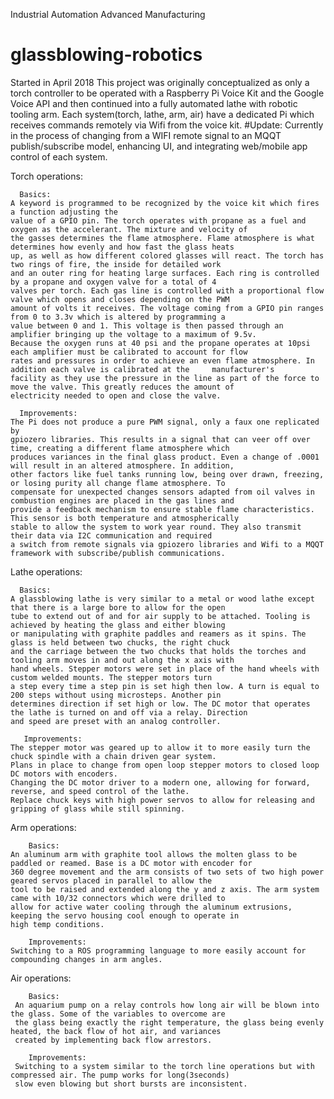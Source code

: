 Industrial Automation Advanced Manufacturing
# glassblowing-robotics

  Started in April 2018
    This project was originally conceptualized as only a torch controller to be operated with a Raspberry Pi Voice Kit and
    the Google Voice API and then continued into a fully automated lathe with robotic tooling arm. Each system(torch, lathe,
    arm, air) have a dedicated Pi which receives commands remotely via Wifi from the voice kit. 
        #Update: Currently in the process of changing from a WIFI remote signal to an MQQT publish/subscribe model, enhancing 
        UI, and integrating web/mobile app control of each system. 
    
   Torch operations:
   
      Basics:
    A keyword is programmed to be recognized by the voice kit which fires a function adjusting the 
    value of a GPIO pin. The torch operates with propane as a fuel and oxygen as the accelerant. The mixture and velocity of 
    the gasses determines the flame atmosphere. Flame atmosphere is what determines how evenly and how fast the glass heats 
    up, as well as how different colored glasses will react. The torch has two rings of fire, the inside for detailed work 
    and an outer ring for heating large surfaces. Each ring is controlled by a propane and oxygen valve for a total of 4 
    valves per torch. Each gas line is controlled with a proportional flow valve which opens and closes depending on the PWM 
    amount of volts it receives. The voltage coming from a GPIO pin ranges from 0 to 3.3v which is altered by programming a 
    value between 0 and 1. This voltage is then passed through an amplifier bringing up the voltage to a maximum of 9.5v. 
    Because the oxygen runs at 40 psi and the propane operates at 10psi each amplifier must be calibrated to account for flow
    rates and pressures in order to achieve an even flame atmosphere. In addition each valve is calibrated at the     manufacturer's
    facility as they use the pressure in the line as part of the force to move the valve. This greatly reduces the amount of
    electricity needed to open and close the valve. 
    
      Improvements:
    The Pi does not produce a pure PWM signal, only a faux one replicated by
    gpiozero libraries. This results in a signal that can veer off over time, creating a different flame atmosphere which
    produces variances in the final glass product. Even a change of .0001 will result in an altered atmosphere. In addition, 
    other factors like fuel tanks running low, being over drawn, freezing, or losing purity all change flame atmosphere. To 
    compensate for unexpected changes sensors adapted from oil valves in combustion engines are placed in the gas lines and
    provide a feedback mechanism to ensure stable flame characteristics. This sensor is both temperature and atmospherically 
    stable to allow the system to work year round. They also transmit their data via I2C communication and required
    a switch from remote signals via gpiozero libraries and Wifi to a MQQT framework with subscribe/publish communications. 
    
   Lathe operations:
   
      Basics:
    A glassblowing lathe is very similar to a metal or wood lathe except that there is a large bore to allow for the open
    tube to extend out of and for air supply to be attached. Tooling is achieved by heating the glass and either blowing
    or manipulating with graphite paddles and reamers as it spins. The glass is held between two chucks, the right chuck
    and the carriage between the two chucks that holds the torches and tooling arm moves in and out along the x axis with
    hand wheels. Stepper motors were set in place of the hand wheels with custom welded mounts. The stepper motors turn
    a step every time a step pin is set high then low. A turn is equal to 200 steps without using microsteps. Another pin 
    determines direction if set high or low. The DC motor that operates the lathe is turned on and off via a relay. Direction
    and speed are preset with an analog controller.
    
       Improvements:
    The stepper motor was geared up to allow it to more easily turn the chuck spindle with a chain driven gear system.
    Plans in place to change from open loop stepper motors to closed loop DC motors with encoders. 
    Changing the DC motor driver to a modern one, allowing for forward, reverse, and speed control of the lathe. 
    Replace chuck keys with high power servos to allow for releasing and gripping of glass while still spinning.
    
   Arm operations:
    
        Basics:
    An aluminum arm with graphite tool allows the molten glass to be paddled or reamed. Base is a DC motor with encoder for
    360 degree movement and the arm consists of two sets of two high power geared servos placed in parallel to allow the 
    tool to be raised and extended along the y and z axis. The arm system came with 10/32 connectors which were drilled to
    allow for active water cooling through the aluminum extrusions, keeping the servo housing cool enough to operate in
    high temp conditions.
    
        Improvements:
    Switching to a ROS programming language to more easily account for compounding changes in arm angles.
    
   Air operations:
   
        Basics: 
     An aquarium pump on a relay controls how long air will be blown into the glass. Some of the variables to overcome are
     the glass being exactly the right temperature, the glass being evenly heated, the back flow of hot air, and variances 
     created by implementing back flow arrestors.
     
        Improvements:
     Switching to a system similar to the torch line operations but with compressed air. The pump works for long(3seconds)
     slow even blowing but short bursts are inconsistent. 
